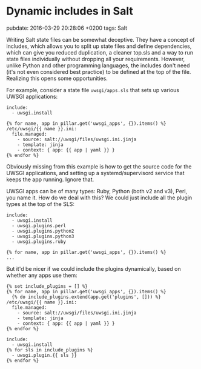 # Dynamic includes in Salt
pubdate: 2016-03-29 20:28:06 +0200
tags: Salt

Writing Salt state files can be somewhat deceptive. They have a concept of
includes, which allows you to split up state files and define dependencies,
which can give you reduced duplication, a cleaner top.sls and a way to run state
files individually without dropping all your requirements. However, unlike
Python and other programming languages, the includes don't need (it's not even
considered best practice) to be defined at the top of the file. Realizing this
opens some opportunities.

For example, consider a state file `uwsgi/apps.sls` that sets up various UWSGI
applications:

	include:
	  - uwsgi.install

	{% for name, app in pillar.get('uwsgi_apps', {}).items() %}
	/etc/uwsgi/{{ name }}.ini:
	  file.managed:
	    - source: salt://uwsgi/files/uwsgi.ini.jinja
	    - template: jinja
	    - context: { app: {{ app | yaml }} }
	{% endfor %}

Obviously missing from this example is how to get the source code for the UWSGI
applications, and setting up a systemd/supervisord service that keeps the app
running. Ignore that.

UWSGI apps can be of many types: Ruby, Python (both v2 and v3), Perl, you name
it. How do we deal with this? We could just include all the plugin types at the
top of the SLS:

	include:
	  - uwsgi.install
	  - uwsgi.plugins.perl
	  - uwsgi.plugins.python2
	  - uwsgi.plugins.python3
	  - uwsgi.plugins.ruby

	{% for name, app in pillar.get('uwsgi_apps', {}).items() %}
	...

But it'd be nicer if we could include the plugins dynamically, based on whether
any apps use them:

	{% set include_plugins = [] %}
	{% for name, app in pillar.get('uwsgi_apps', {}).items() %}
	  {% do include_plugins.extend(app.get('plugins', [])) %}
	/etc/uwsgi/{{ name }}.ini:
	  file.managed:
	    - source: salt://uwsgi/files/uwsgi.ini.jinja
	    - template: jinja
	    - context: { app: {{ app | yaml }} }
	{% endfor %}

	include:
	  - uwsgi.install
	{% for sls in include_plugins %}
	  - uwsgi.plugin.{{ sls }}
	{% endfor %}
